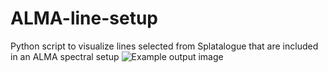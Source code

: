 # ALMA-line-setup
Python script to visualize lines selected from Splatalogue that are included in an ALMA spectral setup
![Example output image](https://user-images.githubusercontent.com/67716646/216071671-da6c3c84-0fef-463d-afc0-6e405176ed06.png)
